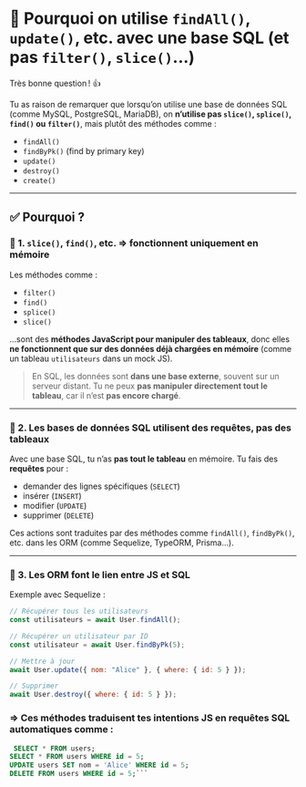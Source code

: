 # 🎯 Pourquoi on utilise `findAll()`, `update()`, etc. avec une base SQL (et pas `filter()`, `slice()`...)

Très bonne question ! 👍

Tu as raison de remarquer que lorsqu’on utilise une base de données SQL (comme MySQL, PostgreSQL, MariaDB), on **n’utilise pas `slice()`, `splice()`, `find()` ou `filter()`**, mais plutôt des méthodes comme :

- `findAll()`
- `findByPk()` (find by primary key)
- `update()`
- `destroy()`
- `create()`

---

## ✅ Pourquoi ?

### 🔹 1. `slice()`, `find()`, etc. ⇒ **fonctionnent uniquement en mémoire**

Les méthodes comme :

- `filter()`
- `find()`
- `splice()`
- `slice()`

…sont des **méthodes JavaScript pour manipuler des tableaux**, donc elles **ne fonctionnent que sur des données déjà chargées en mémoire** (comme un tableau `utilisateurs` dans un mock JS).

> En SQL, les données sont **dans une base externe**, souvent sur un serveur distant. Tu ne peux **pas manipuler directement tout le tableau**, car il n’est **pas encore chargé**.

---

### 🔹 2. Les bases de données SQL utilisent des **requêtes**, pas des tableaux

Avec une base SQL, tu n’as **pas tout le tableau** en mémoire. Tu fais des **requêtes** pour :

- demander des lignes spécifiques (`SELECT`)
- insérer (`INSERT`)
- modifier (`UPDATE`)
- supprimer (`DELETE`)

Ces actions sont traduites par des méthodes comme `findAll()`, `findByPk()`, etc. dans les ORM (comme Sequelize, TypeORM, Prisma…).

---

### 🔹 3. Les ORM font le lien entre JS et SQL

Exemple avec Sequelize :

```js
// Récupérer tous les utilisateurs
const utilisateurs = await User.findAll();

// Récupérer un utilisateur par ID
const utilisateur = await User.findByPk(5);

// Mettre à jour
await User.update({ nom: "Alice" }, { where: { id: 5 } });

// Supprimer
await User.destroy({ where: { id: 5 } });
```

###  ⇒ Ces méthodes traduisent tes intentions JS en requêtes SQL automatiques comme :

````sql
 SELECT * FROM users;
SELECT * FROM users WHERE id = 5;
UPDATE users SET nom = 'Alice' WHERE id = 5;
DELETE FROM users WHERE id = 5;```
````
